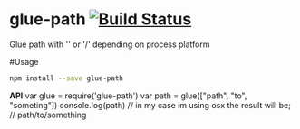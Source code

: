 # glue-path [![Build Status](https://travis-ci.org/Urucas/glue-path.svg)](https://travis-ci.org/Urucas/glue-path)
Glue path with '\' or '/' depending on process platform

#Usage
```bash
npm install --save glue-path
```

**API**
var glue = require('glue-path')
var path = glue(["path", "to", "someting"])
console.log(path)
// in my case im using osx the result will be;
// path/to/something
